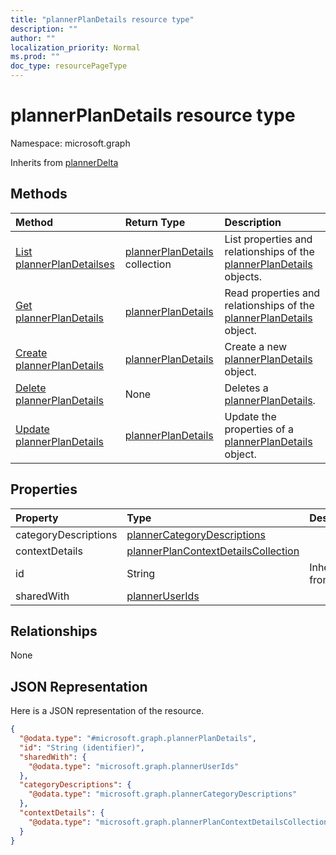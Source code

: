 ```yaml
---
title: "plannerPlanDetails resource type"
description: ""
author: ""
localization_priority: Normal
ms.prod: ""
doc_type: resourcePageType
---
```


# plannerPlanDetails resource type


Namespace: microsoft.graph




Inherits from [plannerDelta](../resources/plannerdelta.md)

## Methods
|Method|Return Type|Description|
|:---|:---|:---|
|[List plannerPlanDetailses](../api/plannerplandetails-list.md)|[plannerPlanDetails](../resources/plannerplandetails.md) collection|List properties and relationships of the [plannerPlanDetails](../resources/plannerplandetails.md) objects.|
|[Get plannerPlanDetails](../api/plannerplandetails-get.md)|[plannerPlanDetails](../resources/plannerplandetails.md)|Read properties and relationships of the [plannerPlanDetails](../resources/plannerplandetails.md) object.|
|[Create plannerPlanDetails](../api/plannerplandetails-create.md)|[plannerPlanDetails](../resources/plannerplandetails.md)|Create a new [plannerPlanDetails](../resources/plannerplandetails.md) object.|
|[Delete plannerPlanDetails](../api/plannerplandetails-delete.md)|None|Deletes a [plannerPlanDetails](../resources/plannerplandetails.md).|
|[Update plannerPlanDetails](../api/plannerplandetails-update.md)|[plannerPlanDetails](../resources/plannerplandetails.md)|Update the properties of a [plannerPlanDetails](../resources/plannerplandetails.md) object.|

## Properties
|Property|Type|Description|
|:---|:---|:---|
|categoryDescriptions|[plannerCategoryDescriptions](../resources/plannercategorydescriptions.md)||
|contextDetails|[plannerPlanContextDetailsCollection](../resources/plannerplancontextdetailscollection.md)||
|id|String| Inherited from [entity](../resources/entity.md)|
|sharedWith|[plannerUserIds](../resources/planneruserids.md)||

## Relationships
None

## JSON Representation
Here is a JSON representation of the resource.
<!-- {
  "blockType": "resource",
  "keyProperty": "id",
  "@odata.type": "microsoft.graph.plannerPlanDetails",
  "baseType": "microsoft.graph.plannerDelta",
  "openType": false
}
-->
``` json
{
  "@odata.type": "#microsoft.graph.plannerPlanDetails",
  "id": "String (identifier)",
  "sharedWith": {
    "@odata.type": "microsoft.graph.plannerUserIds"
  },
  "categoryDescriptions": {
    "@odata.type": "microsoft.graph.plannerCategoryDescriptions"
  },
  "contextDetails": {
    "@odata.type": "microsoft.graph.plannerPlanContextDetailsCollection"
  }
}
```

